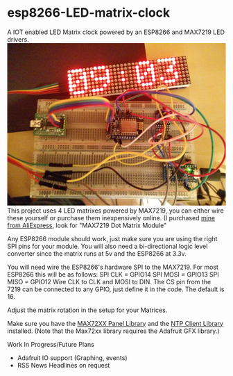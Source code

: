 # esp8266-LED-matrix-clock
A IOT enabled LED Matrix clock powered by an ESP8266 and MAX7219 LED drivers.
![The clock working](/src/other/IMG_20170121_090344.jpg?raw=true)
This project uses 4 LED matrixes powered by MAX7219, you can either wire these yourself or purchase them inexpensively online. (I purchased [mine from AliExpress](https://www.aliexpress.com/item/MAX7219-Dot-Matrix-Module-For-Arduino-Microcontroller-4-In-One-Display-with-5P-Line/32618155357.html), look for "MAX7219 Dot Matrix Module"

Any ESP8266 module should work, just make sure you are using the right SPI pins for your module. You will also need a bi-directional logic level converter since the matrix runs at 5v and the ESP8266 at 3.3v.

You will need wire the ESP8266's hardware SPI to the MAX7219. For most ESP8266 this will be as follows: 
SPI CLK = GPIO14
SPI MOSI = GPIO13
SPI MISO = GPIO12
Wire CLK to CLK and MOSI to DIN. The CS pin from the 7219 can be connected to any GPIO, just define it in the code. The default is 16.

Adjust the matrix rotation in the setup for your Matrices.

Make sure you have the [MAX72XX Panel Library](https://github.com/markruys/arduino-Max72xxPanel) and the [NTP Client Library](https://github.com/arduino-libraries/NTPClient) installed. (Note that the Max72xx library requires the Adafruit GFX library.)

Work In Progress/Future Plans
- Adafruit IO support (Graphing, events)
- RSS News Headlines on request
